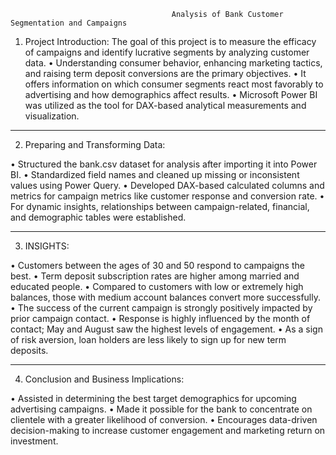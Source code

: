                                         Analysis of Bank Customer Segmentation and Campaigns
 
 1. Project Introduction: 
 The goal of this project is to measure the efficacy of campaigns and identify lucrative segments by analyzing customer data.
 • Understanding consumer behavior, enhancing marketing tactics, and raising term deposit conversions are the primary objectives.
 • It offers information on which consumer segments react most favorably to advertising and how demographics affect results.
 • Microsoft Power BI was utilized as the tool for DAX-based analytical measurements and visualization.
 ________________________________________
 2. Preparing and Transforming Data:

 • Structured the bank.csv dataset for analysis after importing it into Power BI.
 • Standardized field names and cleaned up missing or inconsistent values using Power Query.
 • Developed DAX-based calculated columns and metrics for campaign metrics like customer response and conversion rate.
 • For dynamic insights, relationships between campaign-related, financial, and demographic tables were established.

________________________________________
 3. INSIGHTS:

 • Customers between the ages of 30 and 50 respond to campaigns the best.
 • Term deposit subscription rates are higher among married and educated people.
 • Compared to customers with low or extremely high balances, those with medium account balances convert more successfully.
 • The success of the current campaign is strongly positively impacted by prior campaign contact.
 • Response is highly influenced by the month of contact; May and August saw the highest levels of engagement.
 • As a sign of risk aversion, loan holders are less likely to sign up for new term deposits.
 ________________________________________
 4. Conclusion and Business Implications:
 
 • Assisted in determining the best target demographics for upcoming advertising campaigns.
 • Made it possible for the bank to concentrate on clientele with a greater likelihood of conversion.
 • Encourages data-driven decision-making to increase customer engagement and marketing return on investment.



